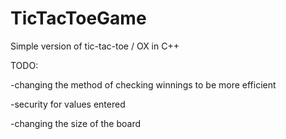 # TicTacToeGame

Simple version of tic-tac-toe / OX in C++

TODO:

-changing the method of checking winnings to be more efficient

-security for values entered

-changing the size of the board
